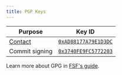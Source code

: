 ```yaml
---
title: PGP Keys
---
```


| Purpose | Key ID |
| ------- | ------ |
| [Contact](/contact) | [`0xAD88177A79E1D3DC`](/contact/pgp/0xAD88177A79E1D3DC.asc) |
| Commit signing | [`0x3740FE9FC5772203`](/contact/pgp/0x3740FE9FC5772203.asc) |

Learn more about GPG in [FSF's guide](https://emailselfdefense.fsf.org).
